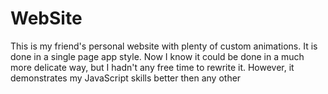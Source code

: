 # WebSite

This is my friend's personal website with plenty of custom animations. It is done in a single page app style. Now I know it could be done in a much more delicate way, but I hadn't any free time to rewrite it. However, it demonstrates my JavaScript skills better then any other
